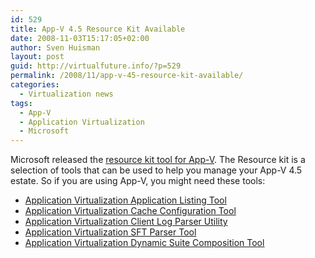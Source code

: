```yaml
---
id: 529
title: App-V 4.5 Resource Kit Available
date: 2008-11-03T15:17:05+02:00
author: Sven Huisman
layout: post
guid: http://virtualfuture.info/?p=529
permalink: /2008/11/app-v-45-resource-kit-available/
categories:
  - Virtualization news
tags:
  - App-V
  - Application Virtualization
  - Microsoft
---
```

Microsoft released the <a title="App-V resource kit" href="http://blogs.technet.com/virtualworld/archive/2008/11/03/app-v-4-5-resource-kit-available.aspx" target="_blank">resource kit tool for App-V</a>. The Resource kit is a selection of tools that can be used to help you manage your App-V 4.5 estate. So if you are using App-V, you might need these tools: 

  * <a href="http://www.microsoft.com/downloads/details.aspx?FamilyID=5da48313-cf6d-445d-af97-594f194ac759&DisplayLang=en" target="_blank">Application Virtualization Application Listing Tool</a>
  * <a href="http://www.microsoft.com/downloads/details.aspx?FamilyID=5e7089fa-c6ab-4150-8562-3b5bc14cd881&DisplayLang=en" target="_blank">Application Virtualization Cache Configuration Tool</a>
  * <a href="http://www.microsoft.com/downloads/details.aspx?FamilyID=72876c60-3a87-4705-b722-f73eb56219bf&DisplayLang=en" target="_blank">Application Virtualization Client Log Parser Utility</a>
  * <a href="http://www.microsoft.com/downloads/details.aspx?FamilyID=e5a7db27-304b-4cd1-9c80-7ba5fdaea97f&DisplayLang=en" target="_blank">Application Virtualization SFT Parser Tool</a>
  * <span style="text-decoration: underline;"><span style="color: #0066cc;"><a href="http://www.microsoft.com/downloads/details.aspx?FamilyID=daa898df-455f-438a-aa2a-421f05894098&DisplayLang=en" target="_blank">Application Virtualization Dynamic Suite Composition Tool</a></span></span>